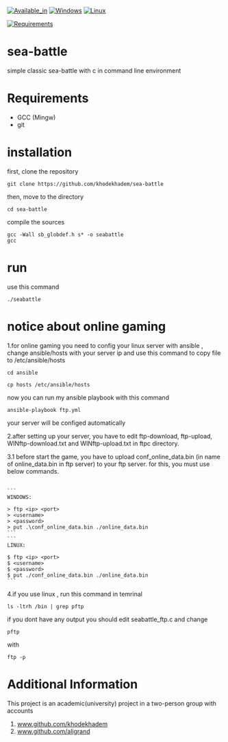 
[![Available_in](https://img.shields.io/badge/-Available%20in-555)]()
[![Windows](https://img.shields.io/badge/-WINDOWS-blue)](https://www.microsoft.com/en-us/windows)
[![Linux](https://img.shields.io/badge/-LINUX-blue)]()



[![Requirements](https://img.shields.io/badge/Requirements-gcc%20%2F%20git-blue)]()



# sea-battle
simple classic sea-battle with c in command line environment

# Requirements
* GCC (Mingw)
* git

# installation
first, clone the repository

    git clone https://github.com/khodekhadem/sea-battle

then, move to the directory

    cd sea-battle

compile the sources

    gcc -Wall sb_globdef.h s* -o seabattle
    gcc
# run
use this command

    ./seabattle

# notice about online gaming
1.for online gaming you need to config your  linux server with ansible , change ansible/hosts with your server ip and use this command to copy file to /etc/ansible/hosts

    cd ansible

    cp hosts /etc/ansible/hosts

now you can run my ansible playbook with this command
   
    ansible-playbook ftp.yml

your server will be configed automatically 

2.after setting up your server, you have to edit  ftp-download, ftp-upload, WINftp-download.txt and WINftp-upload.txt in ftpc directory.

3.1 before start the game, you have to upload conf_online_data.bin (in name of online_data.bin in ftp server) to your ftp server. for this, you must use below commands.<br><br>
    
    ```
    WINDOWS:
    
    > ftp <ip> <port>
    > <username>
    > <password>
    > put .\conf_online_data.bin ./online_data.bin
    ```
    ```
    LINUX:
   
    $ ftp <ip> <port>
    $ <username>
    $ <password>
    $ put ./conf_online_data.bin ./online_data.bin
    ```
4.if you use linux , run this command in temrinal

    ls -ltrh /bin | grep pftp
if you dont have any output you should edit seabattle_ftp.c and change
   
    pftp

with

    ftp -p
# Additional Information
This project is an academic(university) project in a two-person group with accounts
1. www.github.com/khodekhadem
2. www.github.com/aligrand


